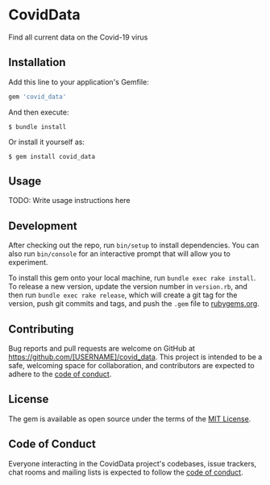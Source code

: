 # CovidData

Find all current data on the Covid-19 virus

## Installation

Add this line to your application's Gemfile:

```ruby
gem 'covid_data'
```

And then execute:

    $ bundle install

Or install it yourself as:

    $ gem install covid_data

## Usage

TODO: Write usage instructions here

## Development

After checking out the repo, run `bin/setup` to install dependencies. You can also run `bin/console` for an interactive prompt that will allow you to experiment.

To install this gem onto your local machine, run `bundle exec rake install`. To release a new version, update the version number in `version.rb`, and then run `bundle exec rake release`, which will create a git tag for the version, push git commits and tags, and push the `.gem` file to [rubygems.org](https://rubygems.org).

## Contributing

Bug reports and pull requests are welcome on GitHub at https://github.com/[USERNAME]/covid_data. This project is intended to be a safe, welcoming space for collaboration, and contributors are expected to adhere to the [code of conduct](https://github.com/[USERNAME]/covid_data/blob/master/CODE_OF_CONDUCT.md).


## License

The gem is available as open source under the terms of the [MIT License](https://opensource.org/licenses/MIT).

## Code of Conduct

Everyone interacting in the CovidData project's codebases, issue trackers, chat rooms and mailing lists is expected to follow the [code of conduct](https://github.com/[USERNAME]/covid_data/blob/master/CODE_OF_CONDUCT.md).
